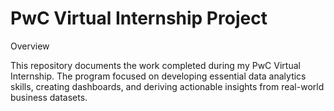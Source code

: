 # PwC Virtual Internship Project

Overview

This repository documents the work completed during my PwC Virtual Internship. The program focused on developing essential data analytics skills, creating dashboards, and deriving actionable insights from real-world business datasets.
